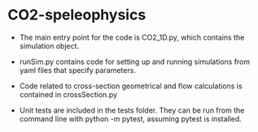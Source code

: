 # CO2-speleophysics

* The main entry point for the code is CO2_1D.py, which contains the simulation object.

* runSim.py contains code for setting up and running simulations from yaml files that specify parameters.

* Code related to cross-section geometrical and flow calculations is contained in crossSection.py

* Unit tests are included in the tests folder. They can be run from the command line with python -m pytest, assuming pytest is installed.
